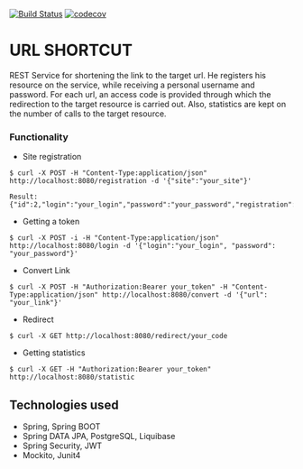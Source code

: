 [![Build Status](https://app.travis-ci.com/KrylovDenisK/job4j_url_shortcut.svg?branch=main)](https://app.travis-ci.com/KrylovDenisK/job4j_url_shortcut)
[![codecov](https://codecov.io/gh/KrylovDenisK/job4j_url_shortcut/branch/main/graph/badge.svg?token=HQGBZPWG7S)](https://codecov.io/gh/KrylovDenisK/job4j_url_shortcut)

# URL SHORTCUT
REST Service for shortening the link to the target url. He registers his resource on the service, while receiving a personal username and password. For each url, an access code is provided through which the redirection to the target resource is carried out. Also, statistics are kept on the number of calls to the target resource.

### Functionality
 - Site registration
 ```
$ curl -X POST -H "Content-Type:application/json" http://localhost:8080/registration -d '{"site":"your_site"}'

Result: {"id":2,"login":"your_login","password":"your_password","registration":true}
```
- Getting a token
```
$ curl -X POST -i -H "Content-Type:application/json" http://localhost:8080/login -d '{"login":"your_login", "password": "your_password"}'
```
- Convert Link
```
$ curl -X POST -H "Authorization:Bearer your_token" -H "Content-Type:application/json" http://localhost:8080/convert -d '{"url": "your_link"}'
```
- Redirect
```
$ curl -X GET http://localhost:8080/redirect/your_code
```

- Getting statistics
```
$ curl -X GET -H "Authorization:Bearer your_token" http://localhost:8080/statistic
```


## Technologies used
- Spring, Spring BOOT
- Spring DATA JPA, PostgreSQL, Liquibase
- Spring Security, JWT
- Mockito, Junit4
